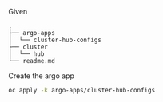Given

```
.
├── argo-apps
│  └── cluster-hub-configs
├── cluster
│  └── hub
└── readme.md
```

Create the argo app

```bash
oc apply -k argo-apps/cluster-hub-configs
```
